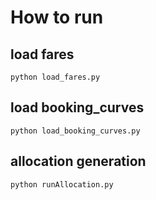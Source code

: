 # How to run

## load fares
```
python load_fares.py
```

## load booking_curves
```
python load_booking_curves.py
```

## allocation generation
```
python runAllocation.py
```
